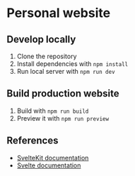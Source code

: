 Personal website
================

Develop locally
---------------
1. Clone the repository
2. Install dependencies with `npm install`
3. Run local server with `npm run dev`

Build production website
------------------------
1. Build with `npm run build`
2. Preview it with `npm run preview`

References
----------
- [SvelteKit documentation](https://kit.svelte.dev/docs/introduction)
- [Svelte documentation](https://svelte.dev/docs)

